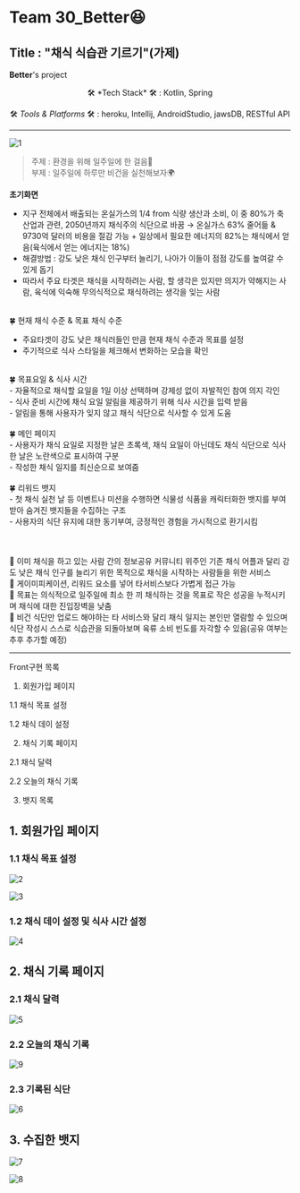   

# Team 30_Better😆

  ## Title : "채식 식습관 기르기"(가제)

**Better**'s project

  

  

<center>🛠 *Tech Stack* 🛠 : Kotlin, Spring </br>

🛠 *Tools & Platforms* 🛠 : heroku, Intellij, AndroidStudio, jawsDB, RESTful API </center>

  

---
![1](https://user-images.githubusercontent.com/51512016/152601603-8c438614-f21e-46cf-911c-9131d7d19ce1.png)
  

> 주제 : 환경을 위해 일주일에 한 걸음👟 </br>
  부제 : 일주일에 하루만 비건을 실천해보자🌍


**초기화면**
- 지구 전체에서 배출되는 온실가스의 1/4 from 식량 생산과 소비, 이 중 80%가 축산업과 관련, 2050년까지 채식주의 식단으로 바꿈 →  온실가스 63% 줄어듦 & 9730억 달러의 비용을 절감 가능 + 일상에서 필요한 에너지의 82%는 채식에서 얻음(육식에서 얻는 에너지는 18%)
- 해결방법 : 강도 낮은 채식 인구부터 늘리기, 나아가 이들이 점점 강도를 높여갈 수 있게 돕기
- 따라서 주요 타겟은 채식을 시작하려는 사람, 할 생각은 있지만 의지가 약해지는 사람, 육식에 익숙해 무의식적으로 채식하려는 생각을 잊는 사람
</br></br>

🍀 현재 채식 수준 & 목표 채식 수준</br>
- 주요타겟이 강도 낮은 채식러들인 만큼 현재 채식 수준과 목표를 설정</br>
- 주기적으로 식사 스타일을 체크해서 변화하는 모습을 확인</br>
</br>
🍀 목표요일 & 식사 시간 </br>
- 자율적으로 채식할 요일을 1일 이상 선택하며 강제성 없이 자발적인 참여 의지 각인</br>
- 식사 준비 시간에 채식 요일 알림을 제공하기 위해 식사 시간을 입력 받음</br>
- 알림을 통해 사용자가 잊지 않고 채식 식단으로 식사할 수 있게 도움</br>
</br>
🍀 메인 페이지 </br>
- 사용자가 채식 요일로 지정한 날은 초록색, 채식 요일이 아닌데도 채식 식단으로 식사한 날은 노란색으로 표시하여 구분</br>
- 작성한 채식 일지를 최신순으로 보여줌</br>
</br>
🍀 리워드 뱃지 </br>
- 첫 채식 실천 날 등 이벤트나 미션을 수행하면 식물성 식품을 캐릭터화한 뱃지를 부여받아 숨겨진 뱃지들을 수집하는 구조</br>
- 사용자의 식단 유지에 대한 동기부여, 긍정적인 경험을 가시적으로 환기시킴</br>
</br></br></br>
🚀 이미 채식을 하고 있는 사람 간의 정보공유 커뮤니티 위주인 기존 채식 어플과 달리 강도 낮은 채식 인구를 늘리기 위한 목적으로 채식을 시작하는 사람들을 위한 서비스</br>
🚀 게이미피케이션, 리워드 요소를 넣어 타서비스보다 가볍게 접근 가능</br>
🚀 목표는 의식적으로 일주일에 최소 한 끼 채식하는 것을 목표로 작은 성공을 누적시키며 채식에 대한 진입장벽을 낮춤</br>
🚀 비건 식단만 업로드 해야하는 타 서비스와 달리 채식 일지는 본인만 열람할 수 있으며 식단 작성시 스스로 식습관을 되돌아보며 육류 소비 빈도를 자각할 수 있음(공유 여부는 추후 추가할 예정)
  

  

---

Front구현 목록

1. 회원가입 페이지 </br>

1.1 채식 목표 설정</br>

1.2 채식 데이 설정</br>

2. 채식 기록 페이지</br>

2.1 채식 달력</br>

2.2 오늘의 채식 기록</br>

3. 뱃지 목록</br>

  
  



## 1. 회원가입 페이지

  

### 1.1 채식 목표 설정



  

![2](https://user-images.githubusercontent.com/51512016/152601609-e0b884a1-35f7-4d90-a93f-6f2564e1b6dd.png)

![3](https://user-images.githubusercontent.com/51512016/152601610-c693daa5-c337-454c-a7c0-bd96b6bce253.png)


### 1.2 채식 데이 설정 및 식사 시간 설정  
![4](https://user-images.githubusercontent.com/51512016/152601614-f1ea23a6-c84c-4362-bce1-75c09004e091.png)
## 2. 채식 기록 페이지

### 2.1 채식 달력
![5](https://user-images.githubusercontent.com/51512016/152601615-934f2d66-4968-46dd-bfcf-7742cd793fe4.png)


  

### 2.2 오늘의 채식 기록


![9](https://user-images.githubusercontent.com/51512016/152602954-7d8698bd-a2f9-47da-bd99-a7f44de6c5e5.png)

  ### 2.3 기록된 식단
![6](https://user-images.githubusercontent.com/51512016/152601617-d5f95aca-0377-4f2c-8628-b9790c524fa2.png)

  

## 3. 수집한 뱃지





![7](https://user-images.githubusercontent.com/51512016/152601620-f25e001c-eb80-49aa-8f06-9b4278008a77.png)

![8](https://user-images.githubusercontent.com/51512016/152601623-24045059-cb79-47ab-98d9-7594424110a1.png)
